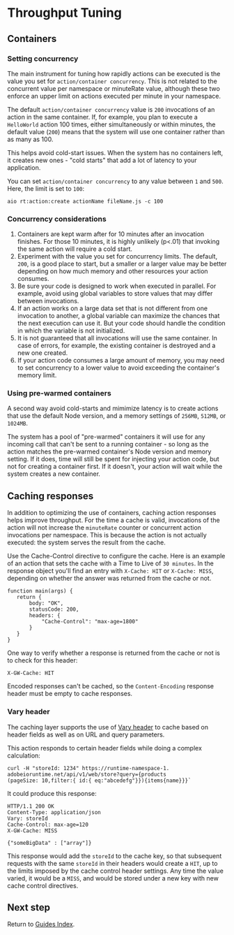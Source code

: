 # Throughput Tuning

## Containers

### Setting concurrency

The main instrument for tuning how rapidly actions can be executed is the value you set for `action/container concurrency`. This is not related to the concurrent value per namespace or minuteRate value, although these two enforce an upper limit on actions executed per minute in your namespace.

The default `action/container concurrency` value is `200` invocations of an action in the same container. If, for example, you plan to execute a `HelloWorld` action 100 times, either simultaneously or within minutes, the default value (`200`) means that the system will use one container rather than as many as 100.

This helps avoid cold-start issues. When the system has no containers left, it creates new ones - "cold starts" that add a lot of latency to your application.

You can set `action/container concurrency` to any value between `1` and `500`. Here, the limit is set to `100`:

```
aio rt:action:create actionName fileName.js -c 100
```

### Concurrency considerations

1. Containers are kept warm after for 10 minutes after an invocation finishes. For those 10 minutes, it is highly unlikely (p<.01) that invoking the same action will require a cold start.
2. Experiment with the value you set for concurrency limits. The default, `200`, is a good place to start, but a smaller or a larger value may be better depending on how much memory and other resources your action consumes.  
3. Be sure your code is designed to work when executed in parallel. For example, avoid using global variables to store values that may differ between invocations.
4. If an action works on a large data set that is not different from one invocation to another, a global variable can maximize the chances that the next execution can use it. But your code should handle the condition in which the variable is not initialized.
5. It is not guaranteed that all invocations will use the same container. In case of errors, for example, the existing container is destroyed and a new one created.
6. If your action code consumes a large amount of memory, you may need to set concurrency to a lower value to avoid exceeding the container's memory limit.

### Using pre-warmed containers

A second way avoid cold-starts and mimimize latency is to create actions that use the default Node version, and a memory settings of `256MB`, `512MB`, or `1024MB`. 

The system has a pool of "pre-warmed" containers it will use for any incoming call that can't be sent to a running container - so long as the action matches the pre-warmed container's Node version and memory setting. If it does, time will still be spent for injecting your action code, but not for creating a container first. If it doesn't, your action will wait while the system creates a new container.

## Caching responses

In addition to optimizing the use of containers, caching action responses helps improve throughput. For the time a cache is valid, invocations of the action will not increase the `minuteRate` counter or concurrent action invocations per namespace. This is because the action is not actually executed: the system serves the result from the cache.

Use the Cache-Control directive to configure the cache. Here is an example of an action that sets the cache with a Time to Live of `30 minutes`. In the response object you'll find an entry with `X-Cache: HIT` or `X-Cache: MISS`, depending on whether the answer was returned from the cache or not. 

```
function main(args) {
   return {
       body: "OK",
       statusCode: 200,
       headers: {
           "Cache-Control": "max-age=1800"
       }
   }
}
```

One way to verify whether a response is returned from the cache or not is to check for this header:

```
X-GW-Cache: HIT
```

<InlineAlert slots="text"/>

Encoded responses can't be cached, so the `Content-Encoding` response header must be empty to cache responses. 

### Vary header

The caching layer supports the use of [Vary header](https://developer.mozilla.org/en-US/docs/Web/HTTP/Headers/Vary) to cache based on header fields as well as on URL and query parameters.

This action responds to certain header fields while doing a complex calculation:

```
curl -H "storeId: 1234" https://runtime-namespace-1.
adobeioruntime.net/api/v1/web/store?query={products
(pageSize: 10,filter:{ id:{ eq:"abcedefg"}}){items{name}}}`
```

It could produce this response:

```
HTTP/1.1 200 OK
Content-Type: application/json
Vary: storeId
Cache-Control: max-age=120
X-GW-Cache: MISS

{"someBigData" : ["array"]}
```

This response would add the `storeId` to the cache key, so that subsequent requests with the same `storeId` in their headers would create a `HIT`, up to the limits imposed by the cache control header settings. Any time the value varied, it would be a `MISS`, and would be stored under a new key with new cache control directives.

## Next step

Return to [Guides Index](../guides_index.md).
